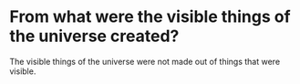 # From what were the visible things of the universe created?

The visible things of the universe were not made out of things that were visible.
